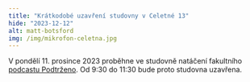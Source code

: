```yaml
---
title: "Krátkodobé uzavření studovny v Celetné 13"
hide: "2023-12-12"
alt: matt-botsford
img: /img/mikrofon-celetna.jpg
---
```

V pondělí 11. prosince 2023 proběhne ve studovně natáčení fakultního 
[podcastu Podtrženo](https://youtube.com/playlist?list=PL28ZjLb0fJ36Sujrb-MlT2vljQZtgAa12&feature=shared). 
Od 9:30 do 11:30 bude proto studovna uzavřena.  

